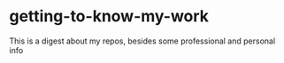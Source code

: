 # getting-to-know-my-work
This is a digest about my repos, besides some professional and personal info
